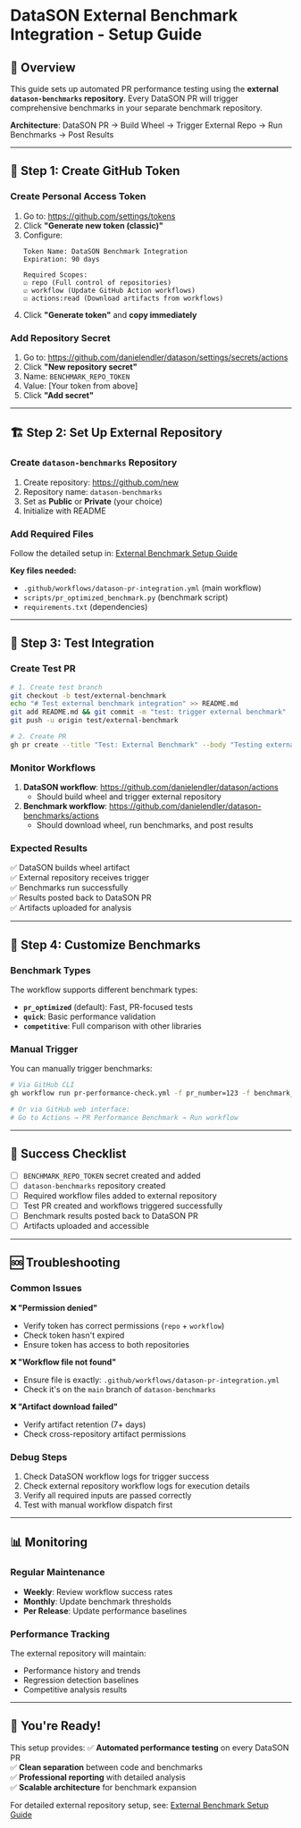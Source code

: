 # DataSON External Benchmark Integration - Setup Guide

## 🎯 **Overview**

This guide sets up automated PR performance testing using the **external `datason-benchmarks` repository**. Every DataSON PR will trigger comprehensive benchmarks in your separate benchmark repository.

**Architecture**: DataSON PR → Build Wheel → Trigger External Repo → Run Benchmarks → Post Results

---

## 🔑 **Step 1: Create GitHub Token**

### **Create Personal Access Token**
1. Go to: https://github.com/settings/tokens
2. Click **"Generate new token (classic)"**
3. Configure:
   ```
   Token Name: DataSON Benchmark Integration
   Expiration: 90 days

   Required Scopes:
   ☑️ repo (Full control of repositories)
   ☑️ workflow (Update GitHub Action workflows)
   ☑️ actions:read (Download artifacts from workflows)
   ```
4. Click **"Generate token"** and **copy immediately**

### **Add Repository Secret**
1. Go to: https://github.com/danielendler/datason/settings/secrets/actions
2. Click **"New repository secret"**
3. Name: `BENCHMARK_REPO_TOKEN`
4. Value: [Your token from above]
5. Click **"Add secret"**

---

## 🏗️ **Step 2: Set Up External Repository**

### **Create `datason-benchmarks` Repository**
1. Create repository: https://github.com/new
2. Repository name: `datason-benchmarks`
3. Set as **Public** or **Private** (your choice)
4. Initialize with README

### **Add Required Files**
Follow the detailed setup in: [External Benchmark Setup Guide](EXTERNAL_BENCHMARK_SETUP.md)

**Key files needed:**
- `.github/workflows/datason-pr-integration.yml` (main workflow)
- `scripts/pr_optimized_benchmark.py` (benchmark script)
- `requirements.txt` (dependencies)

---

## 🧪 **Step 3: Test Integration**

### **Create Test PR**
```bash
# 1. Create test branch
git checkout -b test/external-benchmark
echo "# Test external benchmark integration" >> README.md
git add README.md && git commit -m "test: trigger external benchmark"
git push -u origin test/external-benchmark

# 2. Create PR
gh pr create --title "Test: External Benchmark" --body "Testing external benchmark integration"
```

### **Monitor Workflows**
1. **DataSON workflow**: https://github.com/danielendler/datason/actions
   - Should build wheel and trigger external repository
2. **Benchmark workflow**: https://github.com/danielendler/datason-benchmarks/actions
   - Should download wheel, run benchmarks, and post results

### **Expected Results**
✅ DataSON builds wheel artifact  
✅ External repository receives trigger  
✅ Benchmarks run successfully  
✅ Results posted back to DataSON PR  
✅ Artifacts uploaded for analysis  

---

## 🔧 **Step 4: Customize Benchmarks**

### **Benchmark Types**
The workflow supports different benchmark types:
- **`pr_optimized`** (default): Fast, PR-focused tests
- **`quick`**: Basic performance validation
- **`competitive`**: Full comparison with other libraries

### **Manual Trigger**
You can manually trigger benchmarks:
```bash
# Via GitHub CLI
gh workflow run pr-performance-check.yml -f pr_number=123 -f benchmark_type=competitive

# Or via GitHub web interface:
# Go to Actions → PR Performance Benchmark → Run workflow
```

---

## 🎯 **Success Checklist**

- [ ] `BENCHMARK_REPO_TOKEN` secret created and added
- [ ] `datason-benchmarks` repository created
- [ ] Required workflow files added to external repository
- [ ] Test PR created and workflows triggered successfully
- [ ] Benchmark results posted back to DataSON PR
- [ ] Artifacts uploaded and accessible

---

## 🆘 **Troubleshooting**

### **Common Issues**

**❌ "Permission denied"**
- Verify token has correct permissions (`repo` + `workflow`)
- Check token hasn't expired
- Ensure token has access to both repositories

**❌ "Workflow file not found"**
- Ensure file is exactly: `.github/workflows/datason-pr-integration.yml`
- Check it's on the `main` branch of `datason-benchmarks`

**❌ "Artifact download failed"**
- Verify artifact retention (7+ days)
- Check cross-repository artifact permissions

### **Debug Steps**
1. Check DataSON workflow logs for trigger success
2. Check external repository workflow logs for execution details
3. Verify all required inputs are passed correctly
4. Test with manual workflow dispatch first

---

## 📊 **Monitoring**

### **Regular Maintenance**
- **Weekly**: Review workflow success rates
- **Monthly**: Update benchmark thresholds
- **Per Release**: Update performance baselines

### **Performance Tracking**
The external repository will maintain:
- Performance history and trends
- Regression detection baselines
- Competitive analysis results

---

## 🚀 **You're Ready!**

This setup provides:
✅ **Automated performance testing** on every DataSON PR  
✅ **Clean separation** between code and benchmarks  
✅ **Professional reporting** with detailed analysis  
✅ **Scalable architecture** for benchmark expansion  

For detailed external repository setup, see: [External Benchmark Setup Guide](EXTERNAL_BENCHMARK_SETUP.md)
